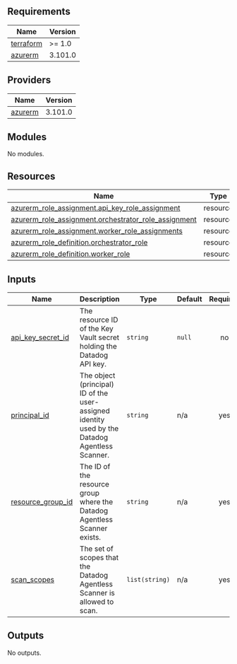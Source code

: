 <!-- BEGIN_TF_DOCS -->
## Requirements

| Name | Version |
|------|---------|
| <a name="requirement_terraform"></a> [terraform](#requirement\_terraform) | >= 1.0 |
| <a name="requirement_azurerm"></a> [azurerm](#requirement\_azurerm) | 3.101.0 |

## Providers

| Name | Version |
|------|---------|
| <a name="provider_azurerm"></a> [azurerm](#provider\_azurerm) | 3.101.0 |

## Modules

No modules.

## Resources

| Name | Type |
|------|------|
| [azurerm_role_assignment.api_key_role_assignment](https://registry.terraform.io/providers/hashicorp/azurerm/3.101.0/docs/resources/role_assignment) | resource |
| [azurerm_role_assignment.orchestrator_role_assignment](https://registry.terraform.io/providers/hashicorp/azurerm/3.101.0/docs/resources/role_assignment) | resource |
| [azurerm_role_assignment.worker_role_assignments](https://registry.terraform.io/providers/hashicorp/azurerm/3.101.0/docs/resources/role_assignment) | resource |
| [azurerm_role_definition.orchestrator_role](https://registry.terraform.io/providers/hashicorp/azurerm/3.101.0/docs/resources/role_definition) | resource |
| [azurerm_role_definition.worker_role](https://registry.terraform.io/providers/hashicorp/azurerm/3.101.0/docs/resources/role_definition) | resource |

## Inputs

| Name | Description | Type | Default | Required |
|------|-------------|------|---------|:--------:|
| <a name="input_api_key_secret_id"></a> [api\_key\_secret\_id](#input\_api\_key\_secret\_id) | The resource ID of the Key Vault secret holding the Datadog API key. | `string` | `null` | no |
| <a name="input_principal_id"></a> [principal\_id](#input\_principal\_id) | The object (principal) ID of the user-assigned identity used by the Datadog Agentless Scanner. | `string` | n/a | yes |
| <a name="input_resource_group_id"></a> [resource\_group\_id](#input\_resource\_group\_id) | The ID of the resource group where the Datadog Agentless Scanner exists. | `string` | n/a | yes |
| <a name="input_scan_scopes"></a> [scan\_scopes](#input\_scan\_scopes) | The set of scopes that the Datadog Agentless Scanner is allowed to scan. | `list(string)` | n/a | yes |

## Outputs

No outputs.
<!-- END_TF_DOCS -->
